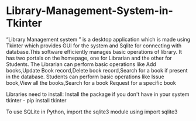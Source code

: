 # Library-Management-System-in-Tkinter

“Library Management system ” is a desktop application which is  made using Tkinter which provides GUI for  the system and Sqlite for connecting with database.This software efficiently manages basic operations of library. It has two portals on the homepage, one for Librarian and the other for Students.
The Librarian can perform basic operations like Add books,Update Book record,Delete book record,Search for a  book if present in the database.
Students can perform basic operations like  Issue book,View all the books,Search for a book Request for a specific book  


Libraries need to install: Install the package if you don't have in your system tkinter - pip install tkinter
 

To use SQLite in Python,  import the sqlite3 module using import sqlite3 
